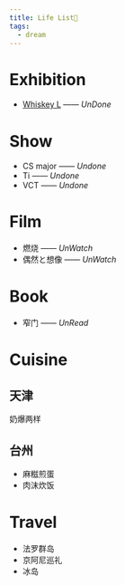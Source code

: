 ```yaml
---
title: Life List🚀
tags:
  - dream
---
```


# Exhibition

* [Whiskey L](plan/exhibition/whisky_l.md)  —— *UnDone*

# Show

* CS major —— *Undone*
* Ti —— *Undone*
* VCT —— *Undone*
# Film

* 燃烧 —— *UnWatch*
* 偶然と想像 —— *UnWatch*


# Book

* 窄门 —— *UnRead*

# Cuisine

## 天津

奶爆两样

## 台州

* 麻糍煎蛋
* 肉沫炊饭

# Travel

* 法罗群岛
* 京阿尼巡礼
* 冰岛